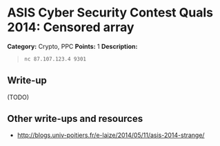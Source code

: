 # ASIS Cyber Security Contest Quals 2014: Censored array

**Category:** Crypto, PPC
**Points:** 1
**Description:**

> ```bash
> nc 87.107.123.4 9301
> ```

## Write-up

(TODO)

## Other write-ups and resources

* http://blogs.univ-poitiers.fr/e-laize/2014/05/11/asis-2014-strange/